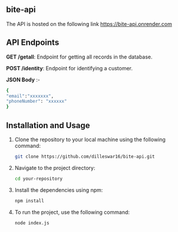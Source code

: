 ## bite-api

The API is hosted on the following link  https://bite-api.onrender.com

## API Endpoints

**GET /getall**: Endpoint for getting all records in the database.


**POST /identity**: Endpoint for identifying a customer.

**JSON Body** :-
```bash
{
"email":"xxxxxxx",
"phoneNumber": "xxxxxx"
}
```


## Installation and Usage

1. Clone the repository to your local machine using the following command:
   ```bash
   git clone https://github.com/dilleswar16/bite-api.git

2. Navigate to the project directory:
   ```bash
   cd your-repository
   
3. Install the dependencies using npm:
   ```bash
   npm install
4. To run the project, use the following command:
   ```bash
   node index.js
